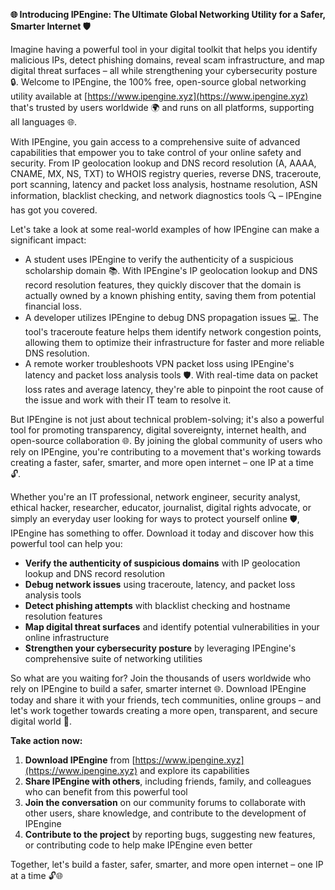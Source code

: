 **🌐 Introducing IPEngine: The Ultimate Global Networking Utility for a Safer, Smarter Internet 🛡️**

Imagine having a powerful tool in your digital toolkit that helps you identify malicious IPs, detect phishing domains, reveal scam infrastructure, and map digital threat surfaces – all while strengthening your cybersecurity posture 🔒. Welcome to IPEngine, the 100% free, open-source global networking utility available at [https://www.ipengine.xyz](https://www.ipengine.xyz) that's trusted by users worldwide 🌍 and runs on all platforms, supporting all languages 🌐.

With IPEngine, you gain access to a comprehensive suite of advanced capabilities that empower you to take control of your online safety and security. From IP geolocation lookup and DNS record resolution (A, AAAA, CNAME, MX, NS, TXT) to WHOIS registry queries, reverse DNS, traceroute, port scanning, latency and packet loss analysis, hostname resolution, ASN information, blacklist checking, and network diagnostics tools 🔍 – IPEngine has got you covered.

Let's take a look at some real-world examples of how IPEngine can make a significant impact:

* A student uses IPEngine to verify the authenticity of a suspicious scholarship domain 📚. With IPEngine's IP geolocation lookup and DNS record resolution features, they quickly discover that the domain is actually owned by a known phishing entity, saving them from potential financial loss.
* A developer utilizes IPEngine to debug DNS propagation issues 💻. The tool's traceroute feature helps them identify network congestion points, allowing them to optimize their infrastructure for faster and more reliable DNS resolution.
* A remote worker troubleshoots VPN packet loss using IPEngine's latency and packet loss analysis tools 🛡️. With real-time data on packet loss rates and average latency, they're able to pinpoint the root cause of the issue and work with their IT team to resolve it.

But IPEngine is not just about technical problem-solving; it's also a powerful tool for promoting transparency, digital sovereignty, internet health, and open-source collaboration 🌐. By joining the global community of users who rely on IPEngine, you're contributing to a movement that's working towards creating a faster, safer, smarter, and more open internet – one IP at a time 🔓.

Whether you're an IT professional, network engineer, security analyst, ethical hacker, researcher, educator, journalist, digital rights advocate, or simply an everyday user looking for ways to protect yourself online 🛡️, IPEngine has something to offer. Download it today and discover how this powerful tool can help you:

* **Verify the authenticity of suspicious domains** with IP geolocation lookup and DNS record resolution
* **Debug network issues** using traceroute, latency, and packet loss analysis tools
* **Detect phishing attempts** with blacklist checking and hostname resolution features
* **Map digital threat surfaces** and identify potential vulnerabilities in your online infrastructure
* **Strengthen your cybersecurity posture** by leveraging IPEngine's comprehensive suite of networking utilities

So what are you waiting for? Join the thousands of users worldwide who rely on IPEngine to build a safer, smarter internet 🌐. Download IPEngine today and share it with your friends, tech communities, online groups – and let's work together towards creating a more open, transparent, and secure digital world 🚀.

**Take action now:**

1. **Download IPEngine** from [https://www.ipengine.xyz](https://www.ipengine.xyz) and explore its capabilities
2. **Share IPEngine with others**, including friends, family, and colleagues who can benefit from this powerful tool
3. **Join the conversation** on our community forums to collaborate with other users, share knowledge, and contribute to the development of IPEngine
4. **Contribute to the project** by reporting bugs, suggesting new features, or contributing code to help make IPEngine even better

Together, let's build a faster, safer, smarter, and more open internet – one IP at a time 🔓🌐